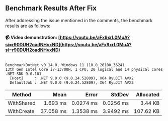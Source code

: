 ## Benchmark Results After Fix

After addressing the issue mentioned in the comments, the benchmark results are as follows:
#### 📹 **Video demonstration:** [https://youtu.be/aFx9xrL0MuA?si=r90DUH2oadNHvxND](https://youtu.be/aFx9xrL0MuA?si=r90DUH2oadNHvxND)

```

BenchmarkDotNet v0.14.0, Windows 11 (10.0.26100.3624)
13th Gen Intel Core i7-13700H, 1 CPU, 20 logical and 14 physical cores
.NET SDK 9.0.101
  [Host]     : .NET 9.0.0 (9.0.24.52809), X64 RyuJIT AVX2
  DefaultJob : .NET 9.0.0 (9.0.24.52809), X64 RyuJIT AVX2
```
| Method     | Mean      | Error     | StdDev    | Allocated |
|----------- |----------:|----------:|----------:|----------:|
| WithShared |  1.693 ms | 0.0274 ms | 0.0256 ms |   3.44 KB |
| WithCreate | 37.058 ms | 1.3538 ms | 3.9492 ms | 107.62 KB |

